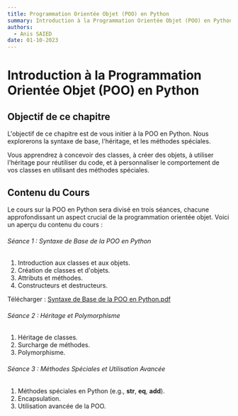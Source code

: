 ```yaml
---
title: Programmation Orientée Objet (POO) en Python
summary: Introduction à la Programmation Orientée Objet (POO) en Python
authors:
  - Anis SAIED
date: 01-10-2023
---
```


# Introduction à la Programmation Orientée Objet (POO) en Python



## Objectif de ce chapitre

L'objectif de ce chapitre est de vous initier à la POO en Python. Nous explorerons la syntaxe de base, l'héritage, et les méthodes spéciales. 

Vous apprendrez à concevoir des classes, à créer des objets, à utiliser l'héritage pour réutiliser du code, et à personnaliser le comportement de vos classes en utilisant des méthodes spéciales.

## Contenu du Cours

Le cours sur la POO en Python sera divisé en trois séances, chacune approfondissant un aspect crucial de la programmation orientée objet. Voici un aperçu du contenu du cours :

###### Séance 1 : Syntaxe de Base de la POO en Python

1. Introduction aux classes et aux objets.
2. Création de classes et d'objets.
3. Attributs et méthodes.
4. Constructeurs et destructeurs.

Télécharger : [Syntaxe de Base de la POO en Python.pdf](./seance-1/POO_presentation_1.pdf)


###### Séance 2 : Héritage et Polymorphisme

1. Héritage de classes.
2. Surcharge de méthodes.
3. Polymorphisme.

###### Séance 3 : Méthodes Spéciales et Utilisation Avancée

1. Méthodes spéciales en Python (e.g., __str__, __eq__, __add__).
2. Encapsulation.
3. Utilisation avancée de la POO.
